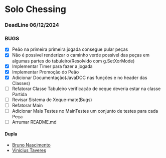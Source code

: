 # Solo Chessing

### DeadLine 06/12/2024
### BUGS
* [X] Peão na primeira primeira jogada consegue pular peças
* [X] Não é possivel renderizar o caminho verde possivel das peças em algumas partes do tabuleiro(Resolvido com g.SetXorMode)
* [X] Implementar Timer para fazer a jogada
* [X] Implementar Promoção do Peão
* [X] Adicionar Documentação(JavaDOC nas funções e no header das Classes)
* [ ] Refatorar Classe Tabuleiro verificação de xeque deveria estar na classe Partida
* [ ] Revisar Sistema de Xeque-mate(Bugs)
* [ ] Refatorar Main
* [ ] Adicionar Mais Testes no MainTestes um conjunto de testes para cada Peça
* [ ] Arrumar README.md

#### Dupla
* [Bruno Nascimento](https://github.com/Chipskein)
* [Vinicius Taveres](https://github.com/Viniciusilvainfo)




